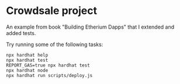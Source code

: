 # Crowdsale project

An example from book "Building Etherium Dapps" that I extended and added tests.

Try running some of the following tasks:

```shell
npx hardhat help
npx hardhat test
REPORT_GAS=true npx hardhat test
npx hardhat node
npx hardhat run scripts/deploy.js
```
